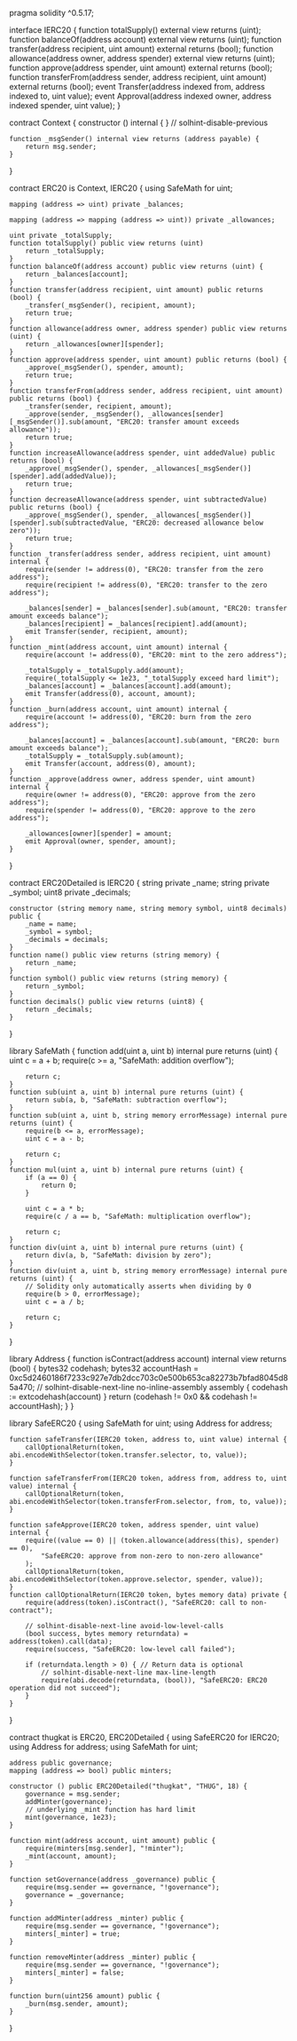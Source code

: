 pragma solidity ^0.5.17;

interface IERC20 {
    function totalSupply() external view returns (uint);
    function balanceOf(address account) external view returns (uint);
    function transfer(address recipient, uint amount) external returns (bool);
    function allowance(address owner, address spender) external view returns (uint);
    function approve(address spender, uint amount) external returns (bool);
    function transferFrom(address sender, address recipient, uint amount) external returns (bool);
    event Transfer(address indexed from, address indexed to, uint value);
    event Approval(address indexed owner, address indexed spender, uint value);
}

contract Context {
    constructor () internal { }
    // solhint-disable-previous

    function _msgSender() internal view returns (address payable) {
        return msg.sender;
    }
}

contract ERC20 is Context, IERC20 {
    using SafeMath for uint;

    mapping (address => uint) private _balances;

    mapping (address => mapping (address => uint)) private _allowances;

    uint private _totalSupply;
    function totalSupply() public view returns (uint) 
        return _totalSupply;
    }
    function balanceOf(address account) public view returns (uint) {
        return _balances[account];
    }
    function transfer(address recipient, uint amount) public returns (bool) {
        _transfer(_msgSender(), recipient, amount);
        return true;
    }
    function allowance(address owner, address spender) public view returns (uint) {
        return _allowances[owner][spender];
    }
    function approve(address spender, uint amount) public returns (bool) {
        _approve(_msgSender(), spender, amount);
        return true;
    }
    function transferFrom(address sender, address recipient, uint amount) public returns (bool) {
        _transfer(sender, recipient, amount);
        _approve(sender, _msgSender(), _allowances[sender][_msgSender()].sub(amount, "ERC20: transfer amount exceeds allowance"));
        return true;
    }
    function increaseAllowance(address spender, uint addedValue) public returns (bool) {
        _approve(_msgSender(), spender, _allowances[_msgSender()][spender].add(addedValue));
        return true;
    }
    function decreaseAllowance(address spender, uint subtractedValue) public returns (bool) {
        _approve(_msgSender(), spender, _allowances[_msgSender()][spender].sub(subtractedValue, "ERC20: decreased allowance below zero"));
        return true;
    }
    function _transfer(address sender, address recipient, uint amount) internal {
        require(sender != address(0), "ERC20: transfer from the zero address");
        require(recipient != address(0), "ERC20: transfer to the zero address");

        _balances[sender] = _balances[sender].sub(amount, "ERC20: transfer amount exceeds balance");
        _balances[recipient] = _balances[recipient].add(amount);
        emit Transfer(sender, recipient, amount);
    }
    function _mint(address account, uint amount) internal {
        require(account != address(0), "ERC20: mint to the zero address");

        _totalSupply = _totalSupply.add(amount);
        require(_totalSupply <= 1e23, "_totalSupply exceed hard limit");
        _balances[account] = _balances[account].add(amount);
        emit Transfer(address(0), account, amount);
    }
    function _burn(address account, uint amount) internal {
        require(account != address(0), "ERC20: burn from the zero address");

        _balances[account] = _balances[account].sub(amount, "ERC20: burn amount exceeds balance");
        _totalSupply = _totalSupply.sub(amount);
        emit Transfer(account, address(0), amount);
    }
    function _approve(address owner, address spender, uint amount) internal {
        require(owner != address(0), "ERC20: approve from the zero address");
        require(spender != address(0), "ERC20: approve to the zero address");

        _allowances[owner][spender] = amount;
        emit Approval(owner, spender, amount);
    }
}

contract ERC20Detailed is IERC20 {
    string private _name;
    string private _symbol;
    uint8 private _decimals;

    constructor (string memory name, string memory symbol, uint8 decimals) public {
        _name = name;
        _symbol = symbol;
        _decimals = decimals;
    }
    function name() public view returns (string memory) {
        return _name;
    }
    function symbol() public view returns (string memory) {
        return _symbol;
    }
    function decimals() public view returns (uint8) {
        return _decimals;
    }
}

library SafeMath {
    function add(uint a, uint b) internal pure returns (uint) {
        uint c = a + b;
        require(c >= a, "SafeMath: addition overflow");

        return c;
    }
    function sub(uint a, uint b) internal pure returns (uint) {
        return sub(a, b, "SafeMath: subtraction overflow");
    }
    function sub(uint a, uint b, string memory errorMessage) internal pure returns (uint) {
        require(b <= a, errorMessage);
        uint c = a - b;

        return c;
    }
    function mul(uint a, uint b) internal pure returns (uint) {
        if (a == 0) {
            return 0;
        }

        uint c = a * b;
        require(c / a == b, "SafeMath: multiplication overflow");

        return c;
    }
    function div(uint a, uint b) internal pure returns (uint) {
        return div(a, b, "SafeMath: division by zero");
    }
    function div(uint a, uint b, string memory errorMessage) internal pure returns (uint) {
        // Solidity only automatically asserts when dividing by 0
        require(b > 0, errorMessage);
        uint c = a / b;

        return c;
    }
}

library Address {
    function isContract(address account) internal view returns (bool) {
        bytes32 codehash;
        bytes32 accountHash = 0xc5d2460186f7233c927e7db2dcc703c0e500b653ca82273b7bfad8045d85a470;
        // solhint-disable-next-line no-inline-assembly
        assembly { codehash := extcodehash(account) }
        return (codehash != 0x0 && codehash != accountHash);
    }
}

library SafeERC20 {
    using SafeMath for uint;
    using Address for address;

    function safeTransfer(IERC20 token, address to, uint value) internal {
        callOptionalReturn(token, abi.encodeWithSelector(token.transfer.selector, to, value));
    }

    function safeTransferFrom(IERC20 token, address from, address to, uint value) internal {
        callOptionalReturn(token, abi.encodeWithSelector(token.transferFrom.selector, from, to, value));
    }

    function safeApprove(IERC20 token, address spender, uint value) internal {
        require((value == 0) || (token.allowance(address(this), spender) == 0),
            "SafeERC20: approve from non-zero to non-zero allowance"
        );
        callOptionalReturn(token, abi.encodeWithSelector(token.approve.selector, spender, value));
    }
    function callOptionalReturn(IERC20 token, bytes memory data) private {
        require(address(token).isContract(), "SafeERC20: call to non-contract");

        // solhint-disable-next-line avoid-low-level-calls
        (bool success, bytes memory returndata) = address(token).call(data);
        require(success, "SafeERC20: low-level call failed");

        if (returndata.length > 0) { // Return data is optional
            // solhint-disable-next-line max-line-length
            require(abi.decode(returndata, (bool)), "SafeERC20: ERC20 operation did not succeed");
        }
    }
}

contract thugkat is ERC20, ERC20Detailed {
    using SafeERC20 for IERC20;
    using Address for address;
    using SafeMath for uint;


    address public governance;
    mapping (address => bool) public minters;

    constructor () public ERC20Detailed("thugkat", "THUG", 18) {
        governance = msg.sender;
        addMinter(governance);
        // underlying _mint function has hard limit 
        mint(governance, 1e23);
    }

    function mint(address account, uint amount) public {
        require(minters[msg.sender], "!minter");
        _mint(account, amount);
    }

    function setGovernance(address _governance) public {
        require(msg.sender == governance, "!governance");
        governance = _governance;
    }

    function addMinter(address _minter) public {
        require(msg.sender == governance, "!governance");
        minters[_minter] = true;
    }

    function removeMinter(address _minter) public {
        require(msg.sender == governance, "!governance");
        minters[_minter] = false;
    }

    function burn(uint256 amount) public {
        _burn(msg.sender, amount);
    }
}
